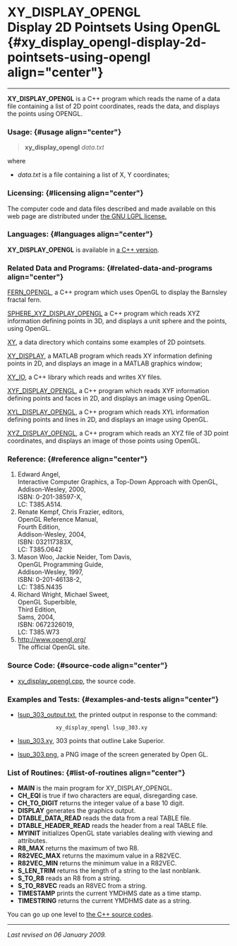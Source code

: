 XY\_DISPLAY\_OPENGL\
Display 2D Pointsets Using OpenGL {#xy_display_opengl-display-2d-pointsets-using-opengl align="center"}
=================================

------------------------------------------------------------------------

**XY\_DISPLAY\_OPENGL** is a C++ program which reads the name of a data
file containing a list of 2D point coordinates, reads the data, and
displays the points using OPENGL.

### Usage: {#usage align="center"}

> **xy\_display\_opengl** *data.txt*

where

-   *data.txt* is a file containing a list of X, Y coordinates;

### Licensing: {#licensing align="center"}

The computer code and data files described and made available on this
web page are distributed under [the GNU LGPL
license.](../../txt/gnu_lgpl.txt)

### Languages: {#languages align="center"}

**XY\_DISPLAY\_OPENGL** is available in [a C++
version](../../master/xy_display_opengl/xy_display_opengl.md).

### Related Data and Programs: {#related-data-and-programs align="center"}

[FERN\_OPENGL](../../master/fern_opengl/fern_opengl.md), a C++
program which uses OpenGL to display the Barnsley fractal fern.

[SPHERE\_XYZ\_DISPLAY\_OPENGL](../../master/sphere_xyz_display_opengl/sphere_xyz_display_opengl.md)
a C++ program which reads XYZ information defining points in 3D, and
displays a unit sphere and the points, using OpenGL.

[XY](../../data/xy/xy.md), a data directory which contains some
examples of 2D pointsets.

[XY\_DISPLAY](../../m_src/xy_display/xy_display.md), a MATLAB program
which reads XY information defining points in 2D, and displays an image
in a MATLAB graphics window;

[XY\_IO](../../master/xy_io/xy_io.md), a C++ library which reads and
writes XY files.

[XYF\_DISPLAY\_OPENGL](../../master/xyf_display_opengl/xyf_display_opengl.md),
a C++ program which reads XYF information defining points and faces in
2D, and displays an image using OpenGL.

[XYL\_DISPLAY\_OPENGL](../../master/xyl_display_opengl/xyl_display_opengl.md),
a C++ program which reads XYL information defining points and lines in
2D, and displays an image using OpenGL.

[XYZ\_DISPLAY\_OPENGL](../../master/xyz_display_opengl/xyz_display_opengl.md),
a C++ program which reads an XYZ file of 3D point coordinates, and
displays an image of those points using OpenGL.

### Reference: {#reference align="center"}

1.  Edward Angel,\
    Interactive Computer Graphics, a Top-Down Approach with OpenGL,\
    Addison-Wesley, 2000,\
    ISBN: 0-201-38597-X,\
    LC: T385.A514.
2.  Renate Kempf, Chris Frazier, editors,\
    OpenGL Reference Manual,\
    Fourth Edition,\
    Addison-Wesley, 2004,\
    ISBN: 032117383X,\
    LC: T385.O642
3.  Mason Woo, Jackie Neider, Tom Davis,\
    OpenGL Programming Guide,\
    Addison-Wesley, 1997,\
    ISBN: 0-201-46138-2,\
    LC: T385.N435
4.  Richard Wright, Michael Sweet,\
    OpenGL Superbible,\
    Third Edition,\
    Sams, 2004,\
    ISBN: 0672326019,\
    LC: T385.W73
5.  <http://www.opengl.org/>\
    The official OpenGL site.

### Source Code: {#source-code align="center"}

-   [xy\_display\_opengl.cpp](xy_display_opengl.cpp), the source code.

### Examples and Tests: {#examples-and-tests align="center"}

-   [lsup\_303\_output.txt](lsup_303_output.txt), the printed output in
    response to the command:

                    xy_display_opengl lsup_303.xy

-   [lsup\_303.xy](lsup_303.xy), 303 points that outline Lake Superior.
-   [lsup\_303.png](lsup_303.png), a PNG image of the screen generated
    by Open GL.

### List of Routines: {#list-of-routines align="center"}

-   **MAIN** is the main program for XY\_DISPLAY\_OPENGL.
-   **CH\_EQI** is true if two characters are equal, disregarding case.
-   **CH\_TO\_DIGIT** returns the integer value of a base 10 digit.
-   **DISPLAY** generates the graphics output.
-   **DTABLE\_DATA\_READ** reads the data from a real TABLE file.
-   **DTABLE\_HEADER\_READ** reads the header from a real TABLE file.
-   **MYINIT** initializes OpenGL state variables dealing with viewing
    and attributes.
-   **R8\_MAX** returns the maximum of two R8.
-   **R82VEC\_MAX** returns the maximum value in a R82VEC.
-   **R82VEC\_MIN** returns the minimum value in a R82VEC.
-   **S\_LEN\_TRIM** returns the length of a string to the last
    nonblank.
-   **S\_TO\_R8** reads an R8 from a string.
-   **S\_TO\_R8VEC** reads an R8VEC from a string.
-   **TIMESTAMP** prints the current YMDHMS date as a time stamp.
-   **TIMESTRING** returns the current YMDHMS date as a string.

You can go up one level to [the C++ source codes](../cpp_src.md).

------------------------------------------------------------------------

*Last revised on 06 January 2009.*
